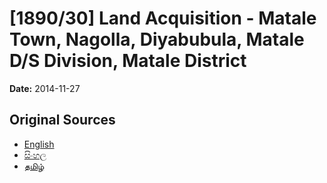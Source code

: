 # [1890/30] Land Acquisition - Matale Town, Nagolla, Diyabubula, Matale D/S Division, Matale District

**Date:** 2014-11-27

## Original Sources

- [English](https://documents.gov.lk/view/extra-gazettes/2014/11/1890-30_E.pdf)
- [සිංහල](https://documents.gov.lk/view/extra-gazettes/2014/11/1890-30_S.pdf)
- [தமிழ்](https://documents.gov.lk/view/extra-gazettes/2014/11/1890-30_T.pdf)
